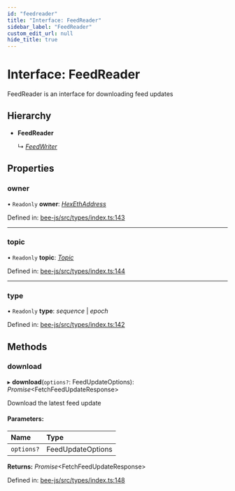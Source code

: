 ```yaml
---
id: "feedreader"
title: "Interface: FeedReader"
sidebar_label: "FeedReader"
custom_edit_url: null
hide_title: true
---
```


# Interface: FeedReader

FeedReader is an interface for downloading feed updates

## Hierarchy

* **FeedReader**

  ↳ [*FeedWriter*](feedwriter.md)

## Properties

### owner

• `Readonly` **owner**: [*HexEthAddress*](../types/utils.eth.hexethaddress.md)

Defined in: [bee-js/src/types/index.ts:143](https://github.com/ethersphere/bee-js/blob/8087a81/src/types/index.ts#L143)

___

### topic

• `Readonly` **topic**: [*Topic*](../types/topic.md)

Defined in: [bee-js/src/types/index.ts:144](https://github.com/ethersphere/bee-js/blob/8087a81/src/types/index.ts#L144)

___

### type

• `Readonly` **type**: *sequence* \| *epoch*

Defined in: [bee-js/src/types/index.ts:142](https://github.com/ethersphere/bee-js/blob/8087a81/src/types/index.ts#L142)

## Methods

### download

▸ **download**(`options?`: FeedUpdateOptions): *Promise*<FetchFeedUpdateResponse\>

Download the latest feed update

#### Parameters:

Name | Type |
:------ | :------ |
`options?` | FeedUpdateOptions |

**Returns:** *Promise*<FetchFeedUpdateResponse\>

Defined in: [bee-js/src/types/index.ts:148](https://github.com/ethersphere/bee-js/blob/8087a81/src/types/index.ts#L148)
